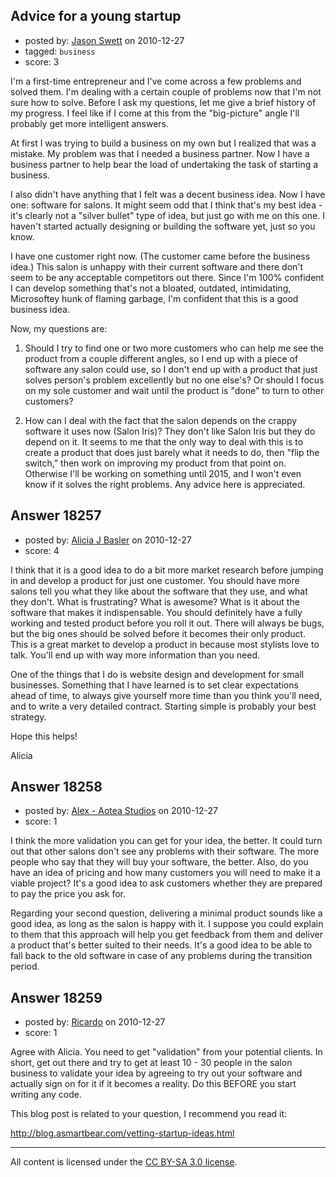 ## Advice for a young startup

- posted by: [Jason Swett](https://stackexchange.com/users/-1/5327-jason-swett) on 2010-12-27
- tagged: `business`
- score: 3

I'm a first-time entrepreneur and I've come across a few problems and solved them. I'm dealing with a certain couple of problems now that I'm not sure how to solve. Before I ask my questions, let me give a brief history of my progress. I feel like if I come at this from the "big-picture" angle I'll probably get more intelligent answers.

At first I was trying to build a business on my own but I realized that was a mistake. My problem was that I needed a business partner. Now I have a business partner to help bear the load of undertaking the task of starting a business.

I also didn't have anything that I felt was a decent business idea. Now I have one: software for salons. It might seem odd that I think that's my best idea - it's clearly not a "silver bullet" type of idea, but just go with me on this one. I haven't started actually designing or building the software yet, just so you know.

I have one customer right now. (The customer came before the business idea.) This salon is unhappy with their current software and there don't seem to be any acceptable competitors out there. Since I'm 100% confident I can develop something that's not a bloated, outdated, intimidating, Microsoftey hunk of flaming garbage, I'm confident that this is a good business idea.

Now, my questions are:

1. Should I try to find one or two more customers who can help me see the product from a couple different angles, so I end up with a piece of software any salon could use, so I don't end up with a product that just solves person's problem excellently but no one else's? Or should I focus on my sole customer and wait until the product is "done" to turn to other customers?

2. How can I deal with the fact that the salon depends on the crappy software it uses now (Salon Iris)? They don't like Salon Iris but they do depend on it. It seems to me that the only way to deal with this is to create a product that does just barely what it needs to do, then "flip the switch," then work on improving my product from that point on. Otherwise I'll be working on something until 2015, and I won't even know if it solves the right problems. Any advice here is appreciated.


## Answer 18257

- posted by: [Alicia J Basler](https://stackexchange.com/users/-1/6187-alicia-j-basler) on 2010-12-27
- score: 4

I think that it is a good idea to do a bit more market research before jumping in and develop a product for just one customer. You should have more salons tell you what they like about the software that they use, and what they don't.  What is frustrating?  What is awesome?  What is it about the software that makes it indispensable.  You should definitely have a fully working and tested product before you roll it out.  There will always be bugs, but the big ones should be solved before it becomes their only product.  This is a great market to develop a product in because most stylists love to talk.  You'll end up with way more information than you need.

One of the things that I do is website design and development for small businesses.  Something that I have learned is to set clear expectations ahead of time, to always give yourself more time than you think you'll need, and to write a very detailed contract.  Starting simple is probably your best strategy.

Hope this helps!

Alicia


## Answer 18258

- posted by: [Alex - Aotea Studios](https://stackexchange.com/users/-1/1744-alex-aotea-studios) on 2010-12-27
- score: 1

I think the more validation you can get for your idea, the better. It could turn out that other salons don't see any problems with their software. The more people who say that they will buy your software, the better. Also, do you have an idea of pricing and how many customers you will need to make it a viable project? It's a good idea to ask customers whether they are prepared to pay the price you ask for.

Regarding your second question, delivering a minimal product sounds like a good idea, as long as the salon is happy with it. I suppose you could explain to them that this approach will help you get feedback from them and deliver a product that's better suited to their needs. It's a good idea to be able to fall back to the old software in case of any problems during the transition period.


## Answer 18259

- posted by: [Ricardo](https://stackexchange.com/users/-1/42-ricardo) on 2010-12-27
- score: 1

Agree with Alicia. You need to get "validation" from your potential clients. In short, get out there and try to get at least 10 - 30 people in the salon business to validate your idea by agreeing to try out your software and actually sign on for it if it becomes a reality. Do this BEFORE you start writing any code. 

This blog post is related to your question, I recommend you read it:

http://blog.asmartbear.com/vetting-startup-ideas.html




---

All content is licensed under the [CC BY-SA 3.0 license](https://creativecommons.org/licenses/by-sa/3.0/).
